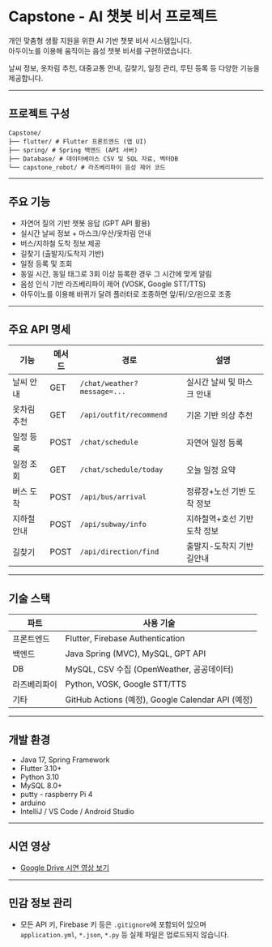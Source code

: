 # Capstone - AI 챗봇 비서 프로젝트

개인 맞춤형 생활 지원을 위한 AI 기반 챗봇 비서 시스템입니다.  
아두이노를 이용해 움직이는 음성 챗봇 비서를 구현하였습니다.

날씨 정보, 옷차림 추천, 대중교통 안내, 길찾기, 일정 관리, 루틴 등록 등 다양한 기능을 제공합니다.

---

## 프로젝트 구성
```
Capstone/
├── flutter/ # Flutter 프론트엔드 (앱 UI)
├── spring/ # Spring 백엔드 (API 서버)
├── Database/ # 데이터베이스 CSV 및 SQL 자료, 벡터DB
└── capstone_robot/ # 라즈베리파이 음성 제어 코드
```
---

##  주요 기능

-  자연어 질의 기반 챗봇 응답 (GPT API 활용)
-  실시간 날씨 정보 + 마스크/우산/옷차림 안내
-  버스/지하철 도착 정보 제공
-  길찾기 (출발지/도착지 기반)
-  일정 등록 및 조회
-  동일 시간, 동일 태그로 3회 이상 등록한 경우 그 시간에 맞게 알림
-  음성 인식 기반 라즈베리파이 제어 (VOSK, Google STT/TTS)
-  아두이노를 이용해 바퀴가 달려 플러터로 조종하면 앞/뒤/오/왼으로 조종

---

##  주요 API 명세

| 기능       | 메서드 | 경로                            | 설명                        |
|------------|--------|---------------------------------|-----------------------------|
| 날씨 안내  | GET    | `/chat/weather?message=...`     | 실시간 날씨 및 마스크 안내 |
| 옷차림 추천| GET    | `/api/outfit/recommend`         | 기온 기반 의상 추천        |
| 일정 등록  | POST   | `/chat/schedule`                | 자연어 일정 등록            |
| 일정 조회  | GET    | `/chat/schedule/today`          | 오늘 일정 요약              |
| 버스 도착  | POST   | `/api/bus/arrival`              | 정류장+노선 기반 도착 정보 |
| 지하철 안내| POST   | `/api/subway/info`              | 지하철역+호선 기반 도착 정보 |
| 길찾기     | POST   | `/api/direction/find`           | 출발지-도착지 기반 길안내   |

---

##  기술 스택

| 파트         | 사용 기술 |
|--------------|-----------|
| 프론트엔드   | Flutter, Firebase Authentication |
| 백엔드       | Java Spring (MVC), MySQL, GPT API |
| DB           | MySQL, CSV 수집 (OpenWeather, 공공데이터) |
| 라즈베리파이 | Python, VOSK, Google STT/TTS |
| 기타         | GitHub Actions (예정), Google Calendar API (예정) |

---

## 개발 환경

- Java 17, Spring Framework
- Flutter 3.10+
- Python 3.10
- MySQL 8.0+
- putty - raspberry Pi 4
- arduino
- IntelliJ / VS Code / Android Studio

---

##  시연 영상

- [ Google Drive 시연 영상 보기](https://drive.google.com/drive/folders/1-izkUQsDigxz1Iu3l29-GDDgBEo6sWWg?usp=sharing)

---

## 민감 정보 관리

- 모든 API 키, Firebase 키 등은 `.gitignore`에 포함되어 있으며  
  `application.yml`, `*.json`, `*.py` 등 실제 파일은 업로드되지 않습니다.

